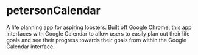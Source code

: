 # petersonCalendar
A life planning app for aspiring lobsters.
Built off Google Chrome, this app interfaces with Google Calendar to allow users to easily plan out their life goals and see their progress towards their goals from within the Google Calendar interface.
